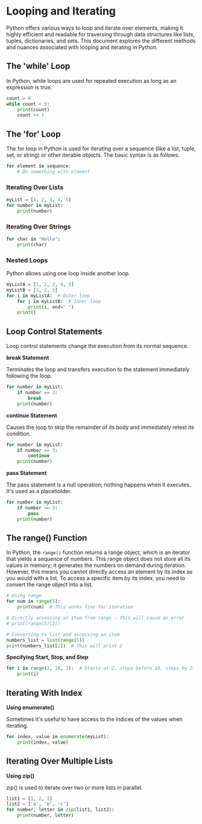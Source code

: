 # Looping and Iterating

Python offers various ways to loop and iterate over elements, making it highly efficient and readable for traversing through data structures like lists, tuples, dictionaries, and sets. This document explores the different methods and nuances associated with looping and iterating in Python.

## The 'while' Loop

In Python, while loops are used for repeated execution as long as an expression is true.

```python
count = 0
while count < 5:
    print(count)
    count += 1
```

## The 'for' Loop

The for loop in Python is used for iterating over a sequence (like a list, tuple, set, or string) or other iterable objects. The basic syntax is as follows:

```python
for element in sequence:
    # Do something with element
```

### Iterating Over Lists

```python
myList = [1, 2, 3, 4, 5]
for number in myList:
    print(number)
```

### Iterating Over Strings

```python
for char in "Hello":
    print(char)
```

### Nested Loops

Python allows using one loop inside another loop.

```python
myListA = [1, 2, 3, 4, 5]
myListB = [1, 2, 3]
for i in myListA:  # Outer loop
    for j in myListB:  # Inner loop
        print(i, end=" ")
    print()
```

## Loop Control Statements

Loop control statements change the execution from its normal sequence.

**break Statement**

Terminates the loop and transfers execution to the statement immediately following the loop.

```python
for number in myList:
    if number == 3:
        break
    print(number)
```

**continue Statement**

Causes the loop to skip the remainder of its body and immediately retest its condition.

```python
for number in myList:
    if number == 3:
        continue
    print(number)
```

**pass Statement**

The pass statement is a null operation; nothing happens when it executes. It's used as a placeholder.

```python
for number in myList:
    if number == 3:
        pass
    print(number)
```

## The range() Function

In Python, the `range()` function returns a range object, which is an iterator that yields a sequence of numbers. This range object does not store all its values in memory; it generates the numbers on demand during iteration. However, this means you cannot directly access an element by its index as you would with a list. To access a specific item by its index, you need to convert the range object into a list.

```python
# Using range
for num in range(5):
    print(num)  # This works fine for iteration

# Directly accessing an item from range - This will cause an error
# print(range(5)[2])

# Converting to list and accessing an item
numbers_list = list(range(5))
print(numbers_list[2])  # This will print 2
```

**Specifying Start, Stop, and Step**

```python
for i in range(2, 10, 2):  # Starts at 2, stops before 10, steps by 2
    print(i)
```

## Iterating With Index

**Using enumerate()**

Sometimes it's useful to have access to the indices of the values when iterating.

```python
for index, value in enumerate(myList):
    print(index, value)
```
## Iterating Over Multiple Lists

**Using zip()**

zip() is used to iterate over two or more lists in parallel.

```python
list1 = [1, 2, 3]
list2 = ['a', 'b', 'c']
for number, letter in zip(list1, list2):
    print(number, letter)
```